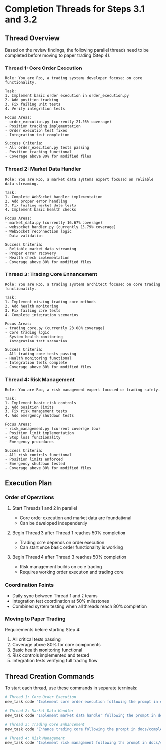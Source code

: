 # Completion Threads for Steps 3.1 and 3.2

## Thread Overview
Based on the review findings, the following parallel threads need to be completed before moving to paper trading (Step 4).

### Thread 1: Core Order Execution
```
Role: You are Roo, a trading systems developer focused on core functionality.

Task:
1. Implement basic order execution in order_execution.py
2. Add position tracking
3. Fix failing unit tests
4. Verify integration tests

Focus Areas:
- order_execution.py (currently 21.05% coverage)
- Position tracking implementation
- Order execution test fixes
- Integration test completion

Success Criteria:
- All order_execution.py tests passing
- Position tracking functional
- Coverage above 80% for modified files
```

### Thread 2: Market Data Handler
```
Role: You are Roo, a market data systems expert focused on reliable data streaming.

Task:
1. Complete WebSocket handler implementation
2. Add proper error handling
3. Fix failing market data tests
4. Implement basic health checks

Focus Areas:
- market_data.py (currently 16.67% coverage)
- websocket_handler.py (currently 15.79% coverage)
- WebSocket reconnection logic
- Data validation

Success Criteria:
- Reliable market data streaming
- Proper error recovery
- Health check implementation
- Coverage above 80% for modified files
```

### Thread 3: Trading Core Enhancement
```
Role: You are Roo, a trading systems architect focused on core trading functionality.

Task:
1. Implement missing trading core methods
2. Add health monitoring
3. Fix failing core tests
4. Complete integration scenarios

Focus Areas:
- trading_core.py (currently 23.08% coverage)
- Core trading logic
- System health monitoring
- Integration test scenarios

Success Criteria:
- All trading core tests passing
- Health monitoring functional
- Integration tests complete
- Coverage above 80% for modified files
```

### Thread 4: Risk Management
```
Role: You are Roo, a risk management expert focused on trading safety.

Task:
1. Implement basic risk controls
2. Add position limits
3. Fix risk management tests
4. Add emergency shutdown tests

Focus Areas:
- risk_management.py (current coverage low)
- Position limit implementation
- Stop loss functionality
- Emergency procedures

Success Criteria:
- All risk controls functional
- Position limits enforced
- Emergency shutdown tested
- Coverage above 80% for modified files
```

## Execution Plan

### Order of Operations
1. Start Threads 1 and 2 in parallel
   - Core order execution and market data are foundational
   - Can be developed independently

2. Begin Thread 3 after Thread 1 reaches 50% completion
   - Trading core depends on order execution
   - Can start once basic order functionality is working

3. Begin Thread 4 after Thread 3 reaches 50% completion
   - Risk management builds on core trading
   - Requires working order execution and trading core

### Coordination Points
- Daily sync between Thread 1 and 2 teams
- Integration test coordination at 50% milestones
- Combined system testing when all threads reach 80% completion

### Moving to Paper Trading
Requirements before starting Step 4:
1. All critical tests passing
2. Coverage above 80% for core components
3. Basic health monitoring functional
4. Risk controls implemented and tested
5. Integration tests verifying full trading flow

## Thread Creation Commands

To start each thread, use these commands in separate terminals:

```bash
# Thread 1: Core Order Execution
new_task code "Implement core order execution following the prompt in docs/completion_threads_3.1_3.2.md Thread 1"

# Thread 2: Market Data Handler
new_task code "Implement market data handler following the prompt in docs/completion_threads_3.1_3.2.md Thread 2"

# Thread 3: Trading Core Enhancement
new_task code "Enhance trading core following the prompt in docs/completion_threads_3.1_3.2.md Thread 3"

# Thread 4: Risk Management
new_task code "Implement risk management following the prompt in docs/completion_threads_3.1_3.2.md Thread 4"